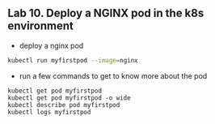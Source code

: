 ## Lab 10. Deploy a NGINX pod in the k8s environment

* deploy a nginx pod
```bash
kubectl run myfirstpod --image=nginx
```

* run a few commands to get to know more about the pod

```
kubectl get pod myfirstpod
kubectl get pod myfirstpod -o wide
kubectl describe pod myfirstpod
kubectl logs myfirstpod
```
